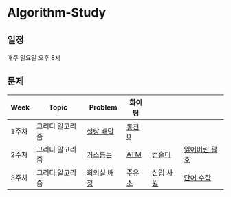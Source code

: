 # Algorithm-Study

## 일정
매주 일요일 오후 8시

## 문제
| Week | Topic | Problem | 화이팅 | | |
| --- | --- | --- | --- | --- | --- |
| 1주차 | 그리디 알고리즘 | [설탕 배달](https://www.acmicpc.net/problem/2839) | [동전 0](https://www.acmicpc.net/problem/11047) | | |
| 2주차 | 그리디 알고리즘 | [거스름돈](https://www.acmicpc.net/problem/5585) | [ATM](https://www.acmicpc.net/problem/11399) | [컵홀더](https://www.acmicpc.net/problem/2810) | [잃어버린 괄호](https://www.acmicpc.net/problem/1541) |
| 3주차 | 그리디 알고리즘 | [회의실 배정](https://www.acmicpc.net/problem/1931) | [주유소](https://www.acmicpc.net/problem/13305) | [신입 사원](https://www.acmicpc.net/problem/1946) | [단어 수학](https://www.acmicpc.net/problem/1339) |
